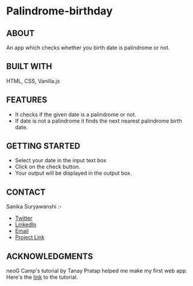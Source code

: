 # Palindrome-birthday

<h2>ABOUT</h2>
An app which checks whether you birth date is palindrome or not.

<h2>BUILT WITH </h2>
HTML, CSS, Vanilla.js

<h2>FEATURES</h2>
<ul>
  <li>It checks if the given date is a palindrome or not.</li>
  <li>If date is not a palindrome it finds the next nearest palindrome birth date.</li>
</ul>
 
<h2>GETTING STARTED</h2>
<ul>
  <li>Select your date in the input text box</li>
  <li>Click on the check button.</li>
  <li>Your output will be displayed in the output box.</li>
</ul>

<h2>CONTACT</h2>
Sanika Suryawanshi :- 
<ul>
  <li><a href="https://twitter.com/Sanika_0305">Twitter</a></li>
  
  <li><a href="https://www.linkedin.com/in/sanika-suryawanshi-b17181205/">LinkedIn</a></li>

  <li><a href="mailto:sanikasuryawanshi0305@gmail.com">Email</a></li>

  <li><a href="https://is-your-birth-date-palindrome.netlify.app/">Project Link</a></li>
</ul>

<h2>ACKNOWLEDGMENTS</h2> 
neoG Camp's tutorial by Tanay Pratap helped me make my first web app.
Here's the <a href="https://www.youtube.com/watch?v=8rqZ524NzaQ&feature=emb_imp_woyt">link</a> to the tutorial.
